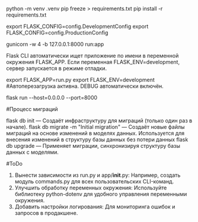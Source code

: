 python -m venv .venv
pip freeze > requirements.txt
pip install -r requirements.txt

export FLASK_CONFIG=config.DevelopmentConfig
export FLASK_CONFIG=config.ProductionConfig

gunicorn -w 4 -b 127.0.0.1:8000 run:app


Flask CLI автоматически ищет приложение по имени в переменной окружения FLASK_APP. Если переменная FLASK_ENV=development, сервер запускается в режиме отладки.

export FLASK_APP=run.py
export FLASK_ENV=development #Автоперезагрузка активна. DEBUG автоматически включён.

flask run --host=0.0.0.0 --port=8000

#Процесс миграций

flask db init — Создаёт инфраструктуру для миграций (только один раз в начале).
flask db migrate -m "Initial migration" — Создаёт новые файлы миграций на основе изменений в моделях данных. Используется для внесения изменений в структуру базы данных без потери данных
flask db upgrade — Применяет миграции, синхронизируя структуру базы данных с моделями.


#ToDo
1. Вынести зависимости из run.py и app/__init__.py:
Например, создать модуль commands.py для всех пользовательских CLI-команд.
2. Улучшить обработку переменных окружения:
Используйте библиотеку python-dotenv для удобного управления переменными окружения.
3. Добавить настройки логирования:
Для мониторинга ошибок и запросов в продакшене.